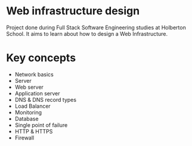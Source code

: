 # Web infrastructure design
Project done during Full Stack Software Engineering studies at Holberton School. It aims to learn about how to design a Web Infrastructure.

# Key concepts
* Network basics
* Server
* Web server
* Application server
* DNS & DNS record types
* Load Balancer
* Monitoring
* Database
* Single point of failure
* HTTP & HTTPS
* Firewall
